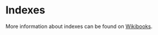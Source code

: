 # Indexes

More information about indexes can be found on [Wikibooks](https://en.wikibooks.org/wiki/LaTeX/Indexing).